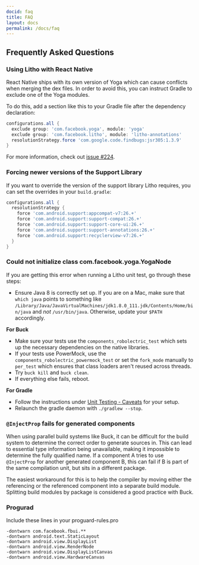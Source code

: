 ```yaml
---
docid: faq
title: FAQ
layout: docs
permalink: /docs/faq
---
```


## Frequently Asked Questions

### Using Litho with React Native

React Native ships with its own version of Yoga which can cause conflicts when merging the 
dex files. In order to avoid this, you can instruct Gradle to exclude one of the Yoga modules.

To do this, add a section like this to your Gradle file after the dependency declaration:

```gradle
configurations.all {
  exclude group: 'com.facebook.yoga', module: 'yoga'
  exclude group: 'com.facebook.litho', module: 'litho-annotations'
  resolutionStrategy.force 'com.google.code.findbugs:jsr305:1.3.9'
}
```

For more information, check out [issue #224](https://github.com/facebook/litho/issues/224).

### Forcing newer versions of the Support Library

If you want to override the version of the support library Litho requires, you can set
the overrides in your `build.gradle`:

```gradle
configurations.all {
  resolutionStrategy {
    force 'com.android.support:appcompat-v7:26.+'
    force 'com.android.support:support-compat:26.+'
    force 'com.android.support:support-core-ui:26.+'
    force 'com.android.support:support-annotations:26.+'
    force 'com.android.support:recyclerview-v7:26.+'
  }
}
```

### Could not initialize class com.facebook.yoga.YogaNode

If you are getting this error when running a Litho unit test, go through these steps:

- Ensure Java 8 is correctly set up. If you are on a Mac, make sure that `which java`
  points to something like `/Library/Java/JavaVirtualMachines/jdk1.8.0_111.jdk/Contents/Home/bin/java`
  and *not* `/usr/bin/java`. Otherwise, update your `$PATH` accordingly.

**For Buck**

- Make sure your tests use the `components_robolectric_test` which sets up the necessary dependencies on the native libraries.
- If your tests use PowerMock, use the `components_robolectric_powermock_test` or set the `fork_mode` manually to `per_test` which
  ensures that class loaders aren't reused across threads.
- Try `buck kill` and `buck clean`.
- If everything else fails, reboot.

**For Gradle**

- Follow the instructions under [Unit Testing - Caveats](https://fblitho.com/docs/unit-testing.html#caveats) for your setup.
- Relaunch the gradle daemon with `./gradlew --stop`.

### `@InjectProp` fails for generated components

When using parallel build systems like Buck, it can be difficult for the build
system to determine the correct order to generate sources in. This can lead to
essential type information being unavailable, making it impossible to determine
the fully qualified name. If a component A tries to use `@InjectProp` for
another generated component B, this can fail if B is part of the same
compilation unit, but sits in a different package.

The easiest workaround for this is to help the compiler by moving
either the referencing or the referenced component into a separate build module.
Splitting build modules by package is considered a good practice with Buck.

### Progurad
Include these lines in your proguard-rules.pro
```
-dontwarn com.facebook.fbui.**
-dontwarn android.text.StaticLayout
-dontwarn android.view.DisplayList
-dontwarn android.view.RenderNode
-dontwarn android.view.DisplayListCanvas
-dontwarn android.view.HardwareCanvas
```

